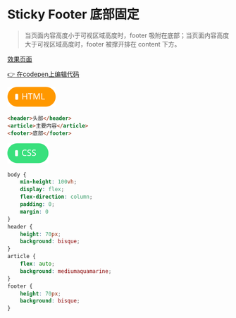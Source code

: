 # <b>Sticky Footer 底部固定</b>

> 当页面内容高度小于可视区域高度时，footer 吸附在底部；当页面内容高度大于可视区域高度时，footer 被撑开排在 content 下方。

[效果页面](00flex01.html ':include :type=iframe width=100% height=600px')

[:point_right: 在codepen上编辑代码](https://codepen.io/shuangcs/pen/EEMXeR)

![标签](../assets/html.svg)

```html
<header>头部</header>
<article>主要内容</article>
<footer>底部</footer>
```

![标签](../assets/css.svg)

```css
body { 
    min-height: 100vh; 
    display: flex; 
    flex-direction: column; 
    padding: 0;
    margin: 0
} 
header {
    height: 70px;
    background: bisque;
}
article { 
    flex: auto;
    background: mediumaquamarine;
} 
footer {
    height: 70px;
    background: bisque;
}
```